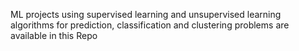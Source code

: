 ML projects using supervised learning and unsupervised learning algorithms for prediction, classification and clustering problems are available in this Repo
